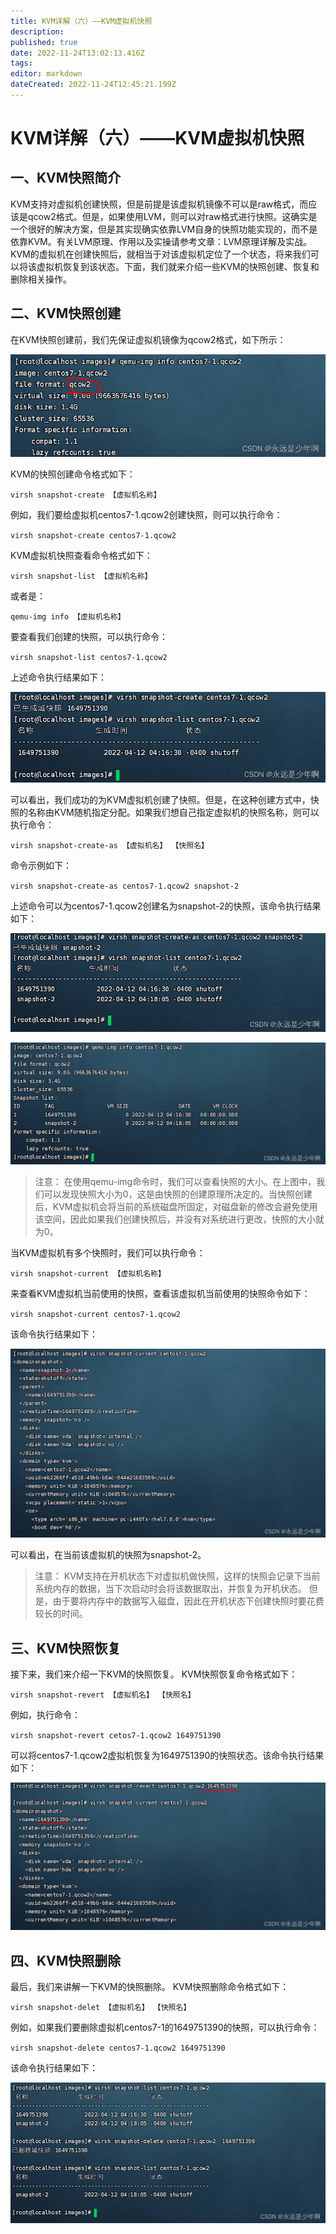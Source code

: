```yaml
---
title: KVM详解（六）——KVM虚拟机快照
description: 
published: true
date: 2022-11-24T13:02:13.416Z
tags: 
editor: markdown
dateCreated: 2022-11-24T12:45:21.199Z
---
```


# KVM详解（六）——KVM虚拟机快照
## 一、KVM快照简介
KVM支持对虚拟机创建快照，但是前提是该虚拟机镜像不可以是raw格式，而应该是qcow2格式。但是，如果使用LVM，则可以对raw格式进行快照。这确实是一个很好的解决方案，但是其实现确实依靠LVM自身的快照功能实现的，而不是依靠KVM。有关LVM原理、作用以及实操请参考文章：LVM原理详解及实战。
KVM的虚拟机在创建快照后，就相当于对该虚拟机定位了一个状态，将来我们可以将该虚拟机恢复到该状态。下面，我们就来介绍一些KVM的快照创建、恢复和删除相关操作。

## 二、KVM快照创建
在KVM快照创建前，我们先保证虚拟机镜像为qcow2格式，如下所示：

![2022-11-24_99381.png](/2022-11-24_99381.png)

KVM的快照创建命令格式如下：

`virsh snapshot-create 【虚拟机名称】`

例如，我们要给虚拟机centos7-1.qcow2创建快照，则可以执行命令：

`virsh snapshot-create centos7-1.qcow2`

KVM虚拟机快照查看命令格式如下：

`virsh snapshot-list 【虚拟机名称】`

或者是：

`qemu-img info 【虚拟机名称】`

要查看我们创建的快照，可以执行命令：

`virsh snapshot-list centos7-1.qcow2`

上述命令执行结果如下：

![2022-11-24_76745.png](/2022-11-24_76745.png)


可以看出，我们成功的为KVM虚拟机创建了快照。但是，在这种创建方式中，快照的名称由KVM随机指定分配。如果我们想自己指定虚拟机的快照名称，则可以执行命令：

`virsh snapshot-create-as 【虚拟机名】 【快照名】`

命令示例如下：

`virsh snapshot-create-as centos7-1.qcow2 snapshot-2`

上述命令可以为centos7-1.qcow2创建名为snapshot-2的快照，该命令执行结果如下：

![2022-11-24_13113.png](/2022-11-24_13113.png)


![2022-11-24_24134.png](/2022-11-24_24134.png)


> 注意：
在使用qemu-img命令时，我们可以查看快照的大小。在上图中，我们可以发现快照大小为0，这是由快照的创建原理所决定的。当快照创建后，KVM虚拟机会将当前的系统磁盘所固定，对磁盘新的修改会避免使用该空间，因此如果我们创建快照后，并没有对系统进行更改，快照的大小就为0。

当KVM虚拟机有多个快照时，我们可以执行命令：

`virsh snapshot-current 【虚拟机名称】`

来查看KVM虚拟机当前使用的快照，查看该虚拟机当前使用的快照命令如下：

`virsh snapshot-current centos7-1.qcow2`

该命令执行结果如下：

![2022-11-24_3998.png](/2022-11-24_3998.png)

可以看出，在当前该虚拟机的快照为snapshot-2。

> 注意：
KVM支持在开机状态下对虚拟机做快照，这样的快照会记录下当前系统内存的数据，当下次启动时会将该数据取出，并恢复为开机状态。
但是，由于要将内存中的数据写入磁盘，因此在开机状态下创建快照时要花费较长的时间。

## 三、KVM快照恢复
接下来，我们来介绍一下KVM的快照恢复。
KVM快照恢复命令格式如下：

`virsh snapshot-revert 【虚拟机名】 【快照名】`

例如，执行命令：

`virsh snapshot-revert cetos7-1.qcow2 1649751390`

可以将centos7-1.qcow2虚拟机恢复为1649751390的快照状态。该命令执行结果如下：

![2022-11-24_83091.png](/2022-11-24_83091.png)

## 四、KVM快照删除
最后，我们来讲解一下KVM的快照删除。
KVM快照删除命令格式如下：

`virsh snapshot-delet 【虚拟机名】 【快照名】`

例如，如果我们要删除虚拟机centos7-1的1649751390的快照，可以执行命令：

`virsh snapshot-delete centos7-1.qcow2 1649751390`

该命令执行结果如下：

![2022-11-24_57535.png](/2022-11-24_57535.png)
